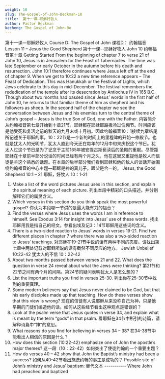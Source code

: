 ```yaml
---
weight: 10
slug: The-Gospel-of-John-Beckman-10
title:  第十一课—耶稣好牧人
author: Pastor Beckman
kecheng: The Gospel of John-Be
---
```


第十一课—耶稣好牧人
Course D: The Gospel of John
课程D： 约翰福音
Lesson 11 – Jesus the Good Shepherd
第十一课--耶稣好牧人
John 10 约翰福音第十章
Getting Started From the beginning of chapter 7 to verse 21 of John 10, Jesus is in Jerusalem for the Feast of Tabernacles. The time was late September or early October in the autumn before his death and resurrection. John 10:1 therefore continues where Jesus left off at the end of chapter 9. When we get to 10:22 a new time reference appears – The Feast of Dedication. This was Hanukkah or the Festival of Lights, which Jews celebrate to this day in mid-December. The festival remembers the rededication of the temple after its desecration by Antiochus IV in 165 B.C. Though about two months had passed since Jesus’ words in the first half of John 10, he returns to that familiar theme of him as shepherd and his followers as sheep. In the second half of the chapter we see the conversation between Jesus and his enemies turn to the central theme of John’s gospel – Jesus is the true Son of God, one with the Father.
内容简介 从约翰福音第七章开始到十章21节，耶稣都在耶稣耶路撒冷过住棚节。时间应该是他受死和复活之前的秋天的九月末或十月初。因此约翰福音10：1接续九章结尾所记述关于耶稣的事。10：22节是一个新的时间上的里程碑的开始—修殿节。也就是犹太人的光明节，犹太人直到今天还在每年的12月中旬来庆祝这个节日。犹太人过这个节日是为了记念于主前165年被安提古斯亵渎后的圣殿的重献。尽管距耶稣在十章前半部分说话的时间已经有两个月之久，他在这里又重提他是牧人而信徒是羊这个熟悉的话题。在本章的后半部分我们看到耶稣和他的敌人的谈话开始围绕约翰福音的中心主题—耶稣是神的真儿子，跟父是合一的。
Jesus, the Good Shepherd 10:1 – 21
耶稣，好牧人 10：1-21
1. Make a list of the word pictures Jesus uses in this section, and explain the spiritual meaning of each picture.
列出本段中精彩的口头描述，并分别解释它们的属灵含义。
2. Which verses in this section do you think speak the most powerful gospel?
你认为本段哪一节讲的是最大能有力的福音？
3. Find the verses where Jesus uses the words I am in reference to himself. See Exodus 3:14 for insight into Jesus’ use of these words.
找出耶稣用我是指自己的经文。参看出埃及记3：14节耶稣用这些词的含义。
4. There is a two-sided reaction to Jesus’ words in verses 19-21. Find two different places in chapter 7 where there was also a two-sided reaction to Jesus’ teachings.
对耶稣在19-21节中说的话有两种不同的态度。请找出第七章中两处记载对耶稣所说的话有截然不同反应的地方。
Jewish Unbelief 10:22-42
犹太人的不信 10：22-42
5. About two months passed between verses 21 and 22. What does the question in verse 24 reveal about what the Jews were thinking?
第21节和22节之间有两个月的间隔。第24节的疑问表明犹太人是怎么想的？
6. List the important truths you find in verses 25-30.
列出你在25-30节中找到的重要真理。
7. Some modern believers say that Jesus never claimed to be God, but that his early disciples made up that teaching. How do these verses show that this view is wrong?
现在的信徒有人说耶稣从来没称自己为神，只是他早期的门徒们编造他的话。如何从这些经节看出这种观点是错误的？
8. Look at the psalm verse that Jesus quotes in verse 34, and explain what is meant by the term “gods” in that psalm.
看耶稣在34节中所引的诗篇，请解释诗篇中“神”的意思。
9. What reasons do you find for believing in verses 34 – 38?
在34-38节中能看出人相信的原因是什么？
10. How does this section (10:22-42) emphasize one of John the apostle’s major themes?
这一段（10：22-42）如何突出了使徒约翰的一个重要主题？
11. How do verses 40 – 42 show that John the Baptist’s ministry had been a success?
如何从40-42节看出施洗约翰的事工是成功的？
Possible site of John’s ministry and Jesus’ baptism:
替代文本
----------- Where John had preached and baptized
